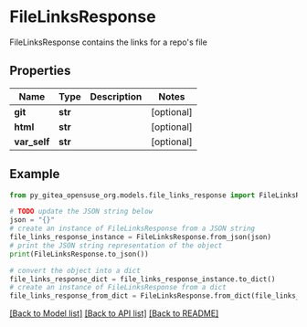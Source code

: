 # FileLinksResponse

FileLinksResponse contains the links for a repo's file

## Properties

Name | Type | Description | Notes
------------ | ------------- | ------------- | -------------
**git** | **str** |  | [optional] 
**html** | **str** |  | [optional] 
**var_self** | **str** |  | [optional] 

## Example

```python
from py_gitea_opensuse_org.models.file_links_response import FileLinksResponse

# TODO update the JSON string below
json = "{}"
# create an instance of FileLinksResponse from a JSON string
file_links_response_instance = FileLinksResponse.from_json(json)
# print the JSON string representation of the object
print(FileLinksResponse.to_json())

# convert the object into a dict
file_links_response_dict = file_links_response_instance.to_dict()
# create an instance of FileLinksResponse from a dict
file_links_response_from_dict = FileLinksResponse.from_dict(file_links_response_dict)
```
[[Back to Model list]](../README.md#documentation-for-models) [[Back to API list]](../README.md#documentation-for-api-endpoints) [[Back to README]](../README.md)


